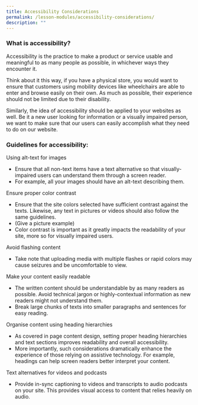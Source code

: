```yaml
---
title: Accessibility Considerations
permalink: /lesson-modules/accessibility-considerations/
description: ""
---
```

### What is accessibility? ### 
Accessibility is the practice to make a product or service usable and meaningful to as many people as possible, in whichever ways they encounter it.

Think about it this way, if you have a physical store, you would want to ensure that customers using mobility devices like wheelchairs are able to enter and browse easily on their own. As much as possible, their experience should not be limited due to their disability.

Similarly, the idea of accessibility should be applied to your websites as well. Be it a new user looking for information or a visually impaired person, we want to make sure that our users can easily accomplish what they need to do on our website.

### Guidelines for accessibility: ### 
Using alt-text for images

*   Ensure that all non-text items have a text alternative so that visually-impaired users can understand them through a screen reader.
*   For example, all your images should have an alt-text describing them.

Ensure proper color contrast

*   Ensure that the site colors selected have sufficient contrast against the texts. Likewise, any text in pictures or videos should also follow the same guidelines.
*   (Give a picture example)
*   Color contrast is important as it greatly impacts the readability of your site, more so for visually impaired users.

Avoid flashing content

*   Take note that uploading media with multiple flashes or rapid colors may cause seizures and be uncomfortable to view.

Make your content easily readable

*   The written content should be understandable by as many readers as possible. Avoid technical jargon or highly-contextual information as new readers might not understand them.
*   Break large chunks of texts into smaller paragraphs and sentences for easy reading.

Organise content using heading hierarchies

*   As covered in page content design, setting proper heading hierarchies and text sections improves readability and overall accessibility.
*   More importantly, such considerations dramatically enhance the experience of those relying on assistive technology. For example, headings can help screen readers better interpret your content.

Text alternatives for videos and podcasts

*   Provide in-sync captioning to videos and transcripts to audio podcasts on your site. This provides visual access to content that relies heavily on audio.